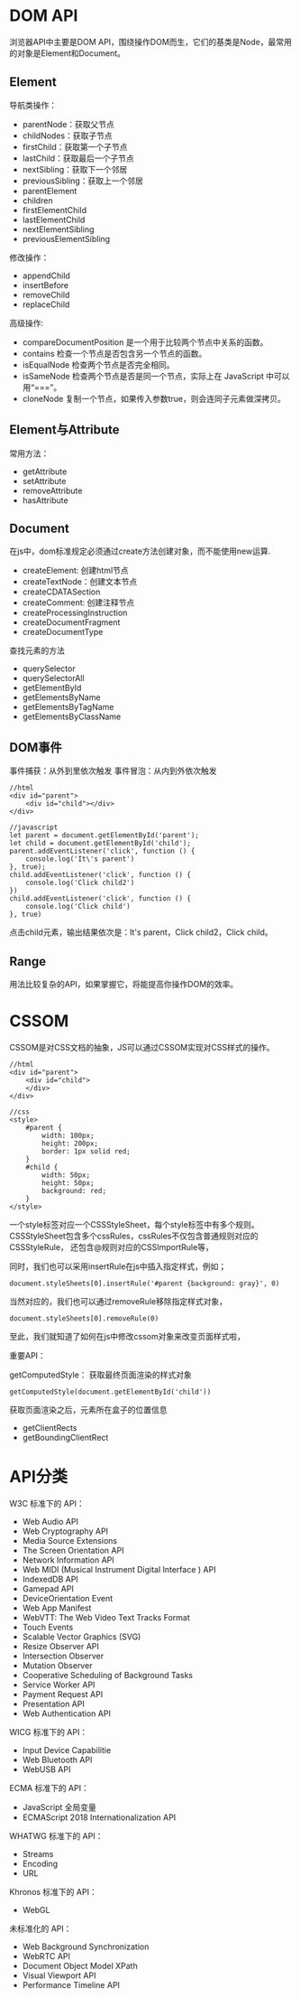 # DOM API

浏览器API中主要是DOM API，围绕操作DOM而生，它们的基类是Node，最常用的对象是Element和Document。
## Element

导航类操作：
* parentNode：获取父节点
* childNodes：获取子节点
* firstChild：获取第一个子节点
* lastChild：获取最后一个子节点
* nextSibling：获取下一个邻居
* previousSibling：获取上一个邻居
* parentElement
* children
* firstElementChild
* lastElementChild
* nextElementSibling
* previousElementSibling

修改操作：
* appendChild
* insertBefore
* removeChild
* replaceChild

高级操作:
* compareDocumentPosition 是一个用于比较两个节点中关系的函数。
* contains 检查一个节点是否包含另一个节点的函数。
* isEqualNode 检查两个节点是否完全相同。
* isSameNode 检查两个节点是否是同一个节点，实际上在 JavaScript 中可以用“===”。
* cloneNode 复制一个节点，如果传入参数true，则会连同子元素做深拷贝。

## Element与Attribute

常用方法：
* getAttribute
* setAttribute
* removeAttribute
* hasAttribute

## Document

在js中，dom标准规定必须通过create方法创建对象，而不能使用new运算.
* createElement: 创建html节点
* createTextNode：创建文本节点
* createCDATASection
* createComment: 创建注释节点
* createProcessingInstruction
* createDocumentFragment
* createDocumentType

查找元素的方法
* querySelector
* querySelectorAll
* getElementById
* getElementsByName
* getElementsByTagName
* getElementsByClassName


## DOM事件
事件捕获：从外到里依次触发
事件冒泡：从内到外依次触发
```
//html
<div id="parent">
    <div id="child"></div>
</div>

//javascript
let parent = document.getElementById('parent');
let child = document.getElementById('child');
parent.addEventListener('click', function () {
    console.log('It\'s parent')
}, true);
child.addEventListener('click', function () {
    console.log('Click child2')
})
child.addEventListener('click', function () {
    console.log('Click child')
}, true)

```
点击child元素，输出结果依次是：It's parent，Click child2，Click child。


## Range

用法比较复杂的API，如果掌握它，将能提高你操作DOM的效率。


# CSSOM

CSSOM是对CSS文档的抽象，JS可以通过CSSOM实现对CSS样式的操作。

```
//html
<div id="parent">
    <div id="child">
    </div>
</div>

//css
<style>
    #parent {
        width: 100px;
        height: 200px;
        border: 1px solid red;
    }
    #child {
        width: 50px;
        height: 50px;
        background: red;
    }
</style>
```


一个style标签对应一个CSSStyleSheet，每个style标签中有多个规则。
CSSStyleSheet包含多个cssRules，cssRules不仅包含普通规则对应的CSSStyleRule， 还包含@规则对应的CSSImportRule等，

同时，我们也可以采用insertRule在js中插入指定样式，例如；
```
document.styleSheets[0].insertRule('#parent {background: gray}', 0)
```

当然对应的，我们也可以通过removeRule移除指定样式对象，
```
document.styleSheets[0].removeRule(0)
```
至此，我们就知道了如何在js中修改cssom对象来改变页面样式啦，

重要API：

getComputedStyle： 获取最终页面渲染的样式对象

```
getComputedStyle(document.getElementById('child'))
```

获取页面渲染之后，元素所在盒子的位置信息

* getClientRects
* getBoundingClientRect


# API分类

W3C 标准下的 API：
* Web Audio API
* Web Cryptography API
* Media Source Extensions
* The Screen Orientation API
* Network Information API
* Web MIDI (Musical Instrument Digital Interface ) API
* IndexedDB API
* Gamepad API
* DeviceOrientation Event
* Web App Manifest
* WebVTT: The Web Video Text Tracks Format
* Touch Events
* Scalable Vector Graphics (SVG)
* Resize Observer API
* Intersection Observer
* Mutation Observer
* Cooperative Scheduling of Background Tasks
* Service Worker API
* Payment Request API
* Presentation API
* Web Authentication API

WICG 标准下的 API：
* Input Device Capabilitie
* Web Bluetooth API
* WebUSB API

ECMA 标准下的 API：
* JavaScript 全局变量
* ECMAScript 2018 Internationalization API

WHATWG 标准下的 API：
* Streams
* Encoding
* URL

Khronos 标准下的 API：
* WebGL

未标准化的 API：
* Web Background Synchronization
* WebRTC API
* Document Object Model XPath
* Visual Viewport API
* Performance Timeline API


